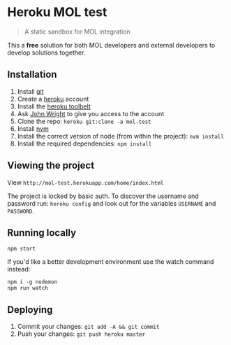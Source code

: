 Heroku MOL test
===============

> A static sandbox for MOL integration

This a **free** solution for both MOL developers and external developers to
develop solutions together.

Installation
------------

1. Install [git](https://git-scm.com/)
1. Create a [heroku](https://heroku.com) account
1. Install the [heroku toolbelt](https://toolbelt.heroku.com/)
1. Ask [John Wright](mailto:john.wright@mailonline.co.uk) to give you access to the account
1. Clone the repo: `heroku git:clone -a mol-test`
1. Install [nvm](https://github.com/creationix/nvm)
1. Install the correct version of node (from within the project): `nvm install`
1. Install the required dependencies: `npm install`

Viewing the project
-------------------

View `http://mol-test.herokuapp.com/home/index.html`

The project is locked by basic auth. To discover the username and password run:
`heroku config` and look out for the variables `USERNAME` and `PASSWORD`.

Running locally
---------------

```
npm start
```

If you'd like a better development environment use the watch command instead:

```
npm i -g nodemon
npm run watch
```

Deploying
---------

1. Commit your changes: `git add -A && git commit`
1. Push your changes: `git push heroku master`
